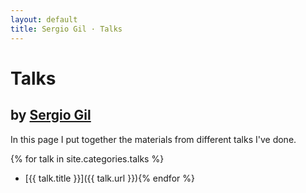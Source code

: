 ```yaml
---
layout: default
title: Sergio Gil · Talks
---
```


# Talks
## by [Sergio Gil](/)

In this page I put together the materials from different talks I've done.

{% for talk in site.categories.talks %}
* [{{ talk.title }}]({{ talk.url }}){% endfor %}
